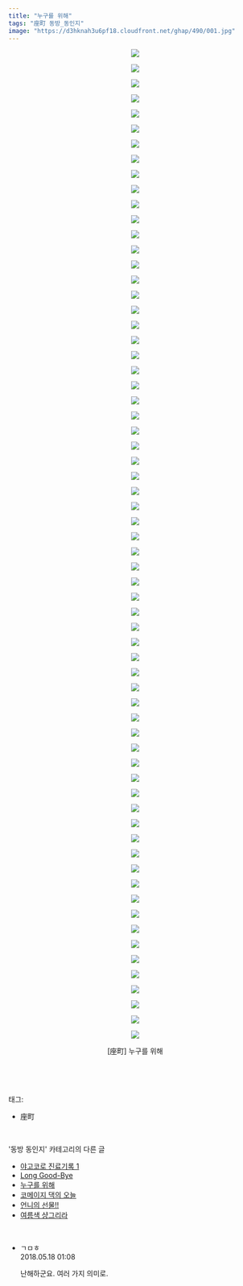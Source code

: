 ```yaml
---
title: "누구를 위해"
tags: "座町 동방_동인지"
image: "https://d3hknah3u6pf18.cloudfront.net/ghap/490/001.jpg"
---
```

<div class="article">
<p style="text-align: center; clear: none; float: none;"><img src="{{ site.imgserver4 }}/ghap/490/001.jpg"/></p>
<p style="text-align: center; clear: none; float: none;"><img src="{{ site.imgserver4 }}/ghap/490/002.jpg"/></p>
<p style="text-align: center; clear: none; float: none;"><img src="{{ site.imgserver4 }}/ghap/490/003.jpg"/></p>
<p style="text-align: center; clear: none; float: none;"><img src="{{ site.imgserver4 }}/ghap/490/004.jpg"/></p>
<p style="text-align: center; clear: none; float: none;"><img src="{{ site.imgserver4 }}/ghap/490/005.jpg"/></p>
<p style="text-align: center; clear: none; float: none;"><img src="{{ site.imgserver4 }}/ghap/490/006.jpg"/></p>
<p style="text-align: center; clear: none; float: none;"><img src="{{ site.imgserver4 }}/ghap/490/007.jpg"/></p>
<p style="text-align: center; clear: none; float: none;"><img src="{{ site.imgserver4 }}/ghap/490/008.jpg"/></p>
<p style="text-align: center; clear: none; float: none;"><img src="{{ site.imgserver4 }}/ghap/490/009.jpg"/></p>
<p style="text-align: center; clear: none; float: none;"><img src="{{ site.imgserver4 }}/ghap/490/010.jpg"/></p>
<p style="text-align: center; clear: none; float: none;"><img src="{{ site.imgserver4 }}/ghap/490/011.jpg"/></p>
<p style="text-align: center; clear: none; float: none;"><img src="{{ site.imgserver4 }}/ghap/490/012.jpg"/></p>
<p style="text-align: center; clear: none; float: none;"><img src="{{ site.imgserver4 }}/ghap/490/013.jpg"/></p>
<p style="text-align: center; clear: none; float: none;"><img src="{{ site.imgserver4 }}/ghap/490/014.jpg"/></p>
<p style="text-align: center; clear: none; float: none;"><img src="{{ site.imgserver4 }}/ghap/490/015.jpg"/></p>
<p style="text-align: center; clear: none; float: none;"><img src="{{ site.imgserver4 }}/ghap/490/016.jpg"/></p>
<p style="text-align: center; clear: none; float: none;"><img src="{{ site.imgserver4 }}/ghap/490/017.jpg"/></p>
<p style="text-align: center; clear: none; float: none;"><img src="{{ site.imgserver4 }}/ghap/490/018.jpg"/></p>
<p style="text-align: center; clear: none; float: none;"><img src="{{ site.imgserver4 }}/ghap/490/019.jpg"/></p>
<p style="text-align: center; clear: none; float: none;"><img src="{{ site.imgserver4 }}/ghap/490/020.jpg"/></p>
<p style="text-align: center; clear: none; float: none;"><img src="{{ site.imgserver4 }}/ghap/490/021.jpg"/></p>
<p style="text-align: center; clear: none; float: none;"><img src="{{ site.imgserver4 }}/ghap/490/022.jpg"/></p>
<p style="text-align: center; clear: none; float: none;"><img src="{{ site.imgserver4 }}/ghap/490/023.jpg"/></p>
<p style="text-align: center; clear: none; float: none;"><img src="{{ site.imgserver4 }}/ghap/490/024.jpg"/></p>
<p style="text-align: center; clear: none; float: none;"><img src="{{ site.imgserver4 }}/ghap/490/025.jpg"/></p>
<p style="text-align: center; clear: none; float: none;"><img src="{{ site.imgserver4 }}/ghap/490/026.jpg"/></p>
<p style="text-align: center; clear: none; float: none;"><img src="{{ site.imgserver4 }}/ghap/490/027.jpg"/></p>
<p style="text-align: center; clear: none; float: none;"><img src="{{ site.imgserver4 }}/ghap/490/028.jpg"/></p>
<p style="text-align: center; clear: none; float: none;"><img src="{{ site.imgserver4 }}/ghap/490/029.jpg"/></p>
<p style="text-align: center; clear: none; float: none;"><img src="{{ site.imgserver4 }}/ghap/490/030.jpg"/></p>
<p style="text-align: center; clear: none; float: none;"><img src="{{ site.imgserver4 }}/ghap/490/031.jpg"/></p>
<p style="text-align: center; clear: none; float: none;"><img src="{{ site.imgserver4 }}/ghap/490/032.jpg"/></p>
<p style="text-align: center; clear: none; float: none;"><img src="{{ site.imgserver4 }}/ghap/490/033.jpg"/></p>
<p style="text-align: center; clear: none; float: none;"><img src="{{ site.imgserver4 }}/ghap/490/034.jpg"/></p>
<p style="text-align: center; clear: none; float: none;"><img src="{{ site.imgserver4 }}/ghap/490/035.jpg"/></p>
<p style="text-align: center; clear: none; float: none;"><img src="{{ site.imgserver4 }}/ghap/490/036.jpg"/></p>
<p style="text-align: center; clear: none; float: none;"><img src="{{ site.imgserver4 }}/ghap/490/037.jpg"/></p>
<p style="text-align: center; clear: none; float: none;"><img src="{{ site.imgserver4 }}/ghap/490/038.jpg"/></p>
<p style="text-align: center; clear: none; float: none;"><img src="{{ site.imgserver4 }}/ghap/490/039.jpg"/></p>
<p style="text-align: center; clear: none; float: none;"><img src="{{ site.imgserver4 }}/ghap/490/040.jpg"/></p>
<p style="text-align: center; clear: none; float: none;"><img src="{{ site.imgserver4 }}/ghap/490/041.jpg"/></p>
<p style="text-align: center; clear: none; float: none;"><img src="{{ site.imgserver4 }}/ghap/490/042.jpg"/></p>
<p style="text-align: center; clear: none; float: none;"><img src="{{ site.imgserver4 }}/ghap/490/043.jpg"/></p>
<p style="text-align: center; clear: none; float: none;"><img src="{{ site.imgserver4 }}/ghap/490/044.jpg"/></p>
<p style="text-align: center; clear: none; float: none;"><img src="{{ site.imgserver4 }}/ghap/490/045.jpg"/></p>
<p style="text-align: center; clear: none; float: none;"><img src="{{ site.imgserver4 }}/ghap/490/046.jpg"/></p>
<p style="text-align: center; clear: none; float: none;"><img src="{{ site.imgserver4 }}/ghap/490/047.jpg"/></p>
<p style="text-align: center; clear: none; float: none;"><img src="{{ site.imgserver4 }}/ghap/490/048.jpg"/></p>
<p style="text-align: center; clear: none; float: none;"><img src="{{ site.imgserver4 }}/ghap/490/049.jpg"/></p>
<p style="text-align: center; clear: none; float: none;"><img src="{{ site.imgserver4 }}/ghap/490/050.jpg"/></p>
<p style="text-align: center; clear: none; float: none;"><img src="{{ site.imgserver4 }}/ghap/490/051.jpg"/></p>
<p style="text-align: center; clear: none; float: none;"><img src="{{ site.imgserver4 }}/ghap/490/052.jpg"/></p>
<p style="text-align: center; clear: none; float: none;"><img src="{{ site.imgserver4 }}/ghap/490/053.jpg"/></p>
<p style="text-align: center; clear: none; float: none;"><img src="{{ site.imgserver4 }}/ghap/490/054.jpg"/></p>
<p style="text-align: center; clear: none; float: none;"><img src="{{ site.imgserver4 }}/ghap/490/055.jpg"/></p>
<p style="text-align: center; clear: none; float: none;"><img src="{{ site.imgserver4 }}/ghap/490/056.jpg"/></p>
<p style="text-align: center; clear: none; float: none;"><img src="{{ site.imgserver4 }}/ghap/490/057.jpg"/></p>
<p style="text-align: center; clear: none; float: none;"><img src="{{ site.imgserver4 }}/ghap/490/058.jpg"/></p>
<p style="text-align: center; clear: none; float: none;"><img src="{{ site.imgserver4 }}/ghap/490/059.jpg"/></p>
<p style="text-align: center; clear: none; float: none;"><img src="{{ site.imgserver4 }}/ghap/490/060.jpg"/></p>
<p style="text-align: center; clear: none; float: none;"><img src="{{ site.imgserver4 }}/ghap/490/061.jpg"/></p>
<p style="text-align: center; clear: none; float: none;"><img src="{{ site.imgserver4 }}/ghap/490/062.jpg"/></p>
<p style="text-align: center; clear: none; float: none;"><img src="{{ site.imgserver4 }}/ghap/490/063.jpg"/></p>
<p style="text-align: center; clear: none; float: none;"><img src="{{ site.imgserver4 }}/ghap/490/064.jpg"/></p>
<p style="text-align: center; clear: none; float: none;"><img src="{{ site.imgserver4 }}/ghap/490/065.jpg"/></p>
<p style="text-align: center; clear: none; float: none;"><img src="{{ site.imgserver4 }}/ghap/490/066.jpg"/></p>
<p style="text-align: center; clear: none; float: none;">[座町] 누구를 위해</p>
<p><br/></p>
</div><br/>
<div class="tagTrail">
<p>태그: </p>
<ul>
<li>座町</li>
</ul>
</div><br/>
<div class="another">
<p>'동방 동인지' 카테고리의 다른 글</p>
<ul>
<li><a href="/ghap_492">야고코로 진료기록 1</a></li>
<li><a href="/ghap_491">Long Good-Bye</a></li>
<li><a href="/ghap_490">누구를 위해</a></li>
<li><a href="/ghap_489">코메이지 댁의 오늘</a></li>
<li><a href="/ghap_488">언니의 선물!!</a></li>
<li><a href="/ghap_487">여름색 샹그리라</a></li>
</ul>
</div><br/>
<div class="cb_module cb_fluid">
<div class="cb_wrt cb_profile">
<div class="comment">
<ul>
<li class="cb_thumb_off" id="comment15258100">
<div class="cb_comment_area">
<div class="cb_info_area">
<div class="cb_section">
<span class="cb_nick_name">ㄱㅁㅎ</span>
</div>
<div class="cb_section">
<span class="cb_date">2018.05.18 01:08 </span>
</div>
</div>
<div class="cb_dsc_comment">
<p class="cb_dsc">
											난해하군요. 여러 가지 의미로.
										</p>
</div>
</div></li>
</ul>
</div>
</div><!-- commentList close -->
</div><br/>
